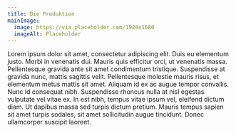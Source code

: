 ```yaml
---
title: Die Produktion
mainImage:
  image: https://via.placeholder.com/1920x1080
  imageAlt: Placeholder
---
```

Lorem ipsum dolor sit amet, consectetur adipiscing elit. Duis eu elementum justo. Morbi in venenatis dui. Mauris quis efficitur orci, ut venenatis massa. Pellentesque gravida ante sit amet condimentum tristique. Suspendisse at gravida nunc, mattis sagittis velit. Pellentesque molestie mauris risus, et elementum metus mattis sit amet. Aliquam id ex ac augue tempor convallis. Nunc id consequat nibh. Suspendisse rhoncus nulla at nisl egestas vulputate vel vitae ex. In est nibh, tempus vitae ipsum vel, eleifend dictum diam. Ut dapibus massa sed turpis dictum pretium. Mauris tempus sapien sit amet turpis sodales, sit amet sollicitudin augue tincidunt. Donec ullamcorper suscipit laoreet.